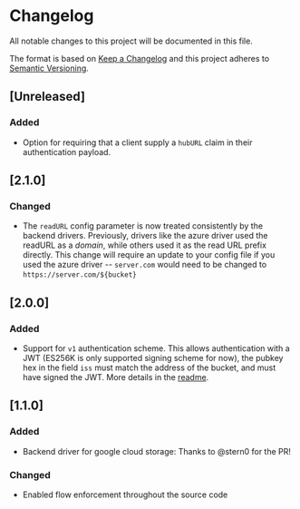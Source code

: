 # Changelog
All notable changes to this project will be documented in this file.

The format is based on [Keep a Changelog](https://keepachangelog.com/en/1.0.0/)
and this project adheres to [Semantic Versioning](https://semver.org/spec/v2.0.0.html).

## [Unreleased]
### Added
- Option for requiring that a client supply a `hubURL` claim in their
  authentication payload.

## [2.1.0]
### Changed
- The `readURL` config parameter is now treated consistently by the
  backend drivers. Previously, drivers like the azure driver used
  the readURL as a _domain_, while others used it as the read URL
  prefix directly. This change will require an update to your config
  file if you used the azure driver -- `server.com` would need to be
  changed to `https://server.com/${bucket}`

## [2.0.0]
### Added
- Support for `v1` authentication scheme. This allows authentication
  with a JWT (ES256K is only supported signing scheme for now), the
  pubkey hex in the field `iss` must match the address of the bucket,
  and must have signed the JWT. More details in
  the [readme](../README.md#v1-authentication-scheme).

## [1.1.0]
### Added
- Backend driver for google cloud storage: Thanks to @stern0 for the PR!

### Changed
- Enabled flow enforcement throughout the source code
